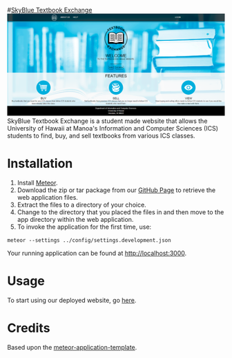 #[SkyBlue Textbook Exchange](http://textbookmania.github.io/SkyBlue/)
![cover image](https://raw.githubusercontent.com/textbookmania/SkyBlue/master/doc/NotLoggedInHomepage.png)
SkyBlue Textbook Exchange is a student made website that allows the University of Hawaii at Manoa's Information and Computer Sciences (ICS) students to find, buy, and sell textbooks from various ICS classes.

# Installation
1. Install [Meteor](https://www.meteor.com/install).
2. Download the zip or tar package from our [GitHub Page](http://textbookmania.github.io/SkyBlue/) to retrieve the web application files.
3. Extract the files to a directory of your choice.
4. Change to the directory that you placed the files in and then move to the app directory within the web application.
5. To invoke the application for the first time, use:

```
meteor --settings ../config/settings.development.json
```
Your running application can be found at [http://localhost:3000](http://localhost:3000).

# Usage
To start using our deployed website, go [here](http://skybluetextbookexchange.meteor.com/).

# Credits
Based upon the [meteor-application-template](http://ics-software-engineering.github.io/meteor-application-template/).